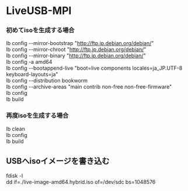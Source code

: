 # LiveUSB-MPI


### 初めてisoを生成する場合
lb config --mirror-bootstrap "http://ftp.jp.debian.org/debian/"  
lb config --mirror-chroot "http://ftp.jp.debian.org/debian/"  
lb config --mirror-binary "http://ftp.jp.debian.org/debian/"  
lb config -a amd64  
lb config --bootappend-live "boot=live components locales=ja_JP.UTF-8 keyboard-layouts=ja"  
lb config --distribution bookworm  
lb config --archive-areas "main contrib non-free non-free-firmware"   
lb config  
lb build

### 再度isoを生成する場合
lb clean  
lb config  
lb build  

## USBへisoイメージを書き込む
fdisk -l  
dd if=./live-image-amd64.hybrid.iso of=/dev/sdc bs=1048576
